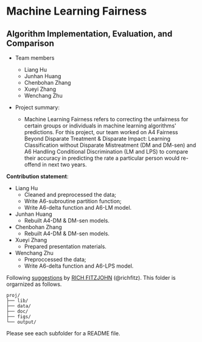 # Machine Learning Fairness

## Algorithm Implementation, Evaluation, and Comparison

+ Team members
	+ Liang Hu
	+ Junhan Huang
	+ Chenbohan Zhang
	+ Xueyi Zhang
	+ Wenchang Zhu

+ Project summary:
  + Machine Learning Fairness refers to correcting the unfairness for certain groups or individuals in machine learning algorithms' predictions. For this project, our team worked on A4 Fairness Beyond Disparate Treatment & Disparate Impact: Learning Classification without Disparate Mistreatment (DM and DM-sen) and A6 Handling Conditional Discrimination (LM and LPS) to compare their accuracy in predicting the rate a particular person would re-offend in next two years.
	

**Contribution statement**:
+ Liang Hu
	+  Cleaned and preprocessed the data;
	+  Write A6-subroutine partition function;
	+  Write A6-delta function and A6-LM model.
+ Junhan Huang
 	+ Rebuilt A4-DM & DM-sen models.
+ Chenbohan Zhang
	+ Rebuilt A4-DM & DM-sen models.
+ Xueyi Zhang
	+ Prepared presentation materials.
+ Wenchang Zhu
	+ Preproccessed the data;
	+ Write A6-delta function and A6-LPS model.

Following [suggestions](http://nicercode.github.io/blog/2013-04-05-projects/) by [RICH FITZJOHN](http://nicercode.github.io/about/#Team) (@richfitz). This folder is orgarnized as follows.

```
proj/
├── lib/
├── data/
├── doc/
├── figs/
└── output/
```

Please see each subfolder for a README file.
